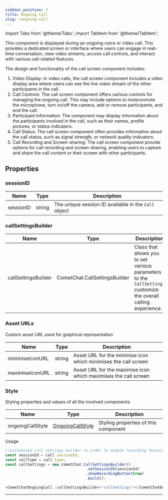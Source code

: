 ```yaml
---
sidebar_position: 3
title: Ongoing Call
slug: /ongoing-call
---
```


import Tabs from '@theme/Tabs';
import TabItem from '@theme/TabItem';

This component is displayed during an ongoing voice or video call. This provides a dedicated screen or interface where users can engage in real-time conversation, view video streams, access call controls, and interact with various call-related features.

The design and functionality of the call screen component includes:

1. Video Display: In video calls, the call screen component includes a video display area where users can see the live video stream of the other participants in the call.
2. Call Controls: The call screen component offers various controls for managing the ongoing call. This may include options to mute/unmute the microphone, turn on/off the camera, add or remove participants, and end the call.
3. Participant Information: The component may display information about the participants involved in the call, such as their names, profile pictures, or status indicators.
4. Call Status: The call screen component often provides information about the call status, such as signal strength, or network quality indicators.
5. Call Recording and Screen-sharing: The call screen component provide options for call recording and screen-sharing, enabling users to capture and share the call content or their screen with other participants.

## Properties

### sessionID

| Name      | Type   | Description                                          |
| --------- | ------ | ---------------------------------------------------- |
| sessionID | string | The unique session ID available in the `Call` object |

### callSettingsBuilder

| Name                | Type                          | Description                                                                                                     |
| ------------------- | ----------------------------- | --------------------------------------------------------------------------------------------------------------- |
| callSettingsBuilder | CometChat.CallSettingsBuilder | Class that allows you to set various parameters to the `CallSettings` customize the overall calling experience. |

### Asset URLs

Custom asset URL used for graphical representation

| Name            | Type   | Description                                                     |
| --------------- | ------ | --------------------------------------------------------------- |
| minimiseIconURL | string | Asset URL for the minimise icon which minimises the call screen |
| maximiseIconURL | string | Asset URL for the maximise icon which maximises the call screen |

### Style

Styling properties and values of all the involved components

| Name             | Type                                             | Description                          |
| ---------------- | ------------------------------------------------ | ------------------------------------ |
| ongoingCallStyle | [OngoingCallStyle](/web-shared/ongoingcallstyle) | Styling properties of this component |

Usage

<Tabs>
<TabItem value="js" label="Vue">

```typescript
//customised call settings builder in order to enable recording feature
const sessionId = call.sessionId;
const callType = call.type;
const callSettings = new CometChat.CallSettingsBuilder()
									.setSessionID(sessionId)
									.showRecordingButton(true)
									.build();

<CometChatOngoingCall :callSettingsBuilder="callSettings"></CometChatOngoingCall>
```

</TabItem>

</Tabs>

---
